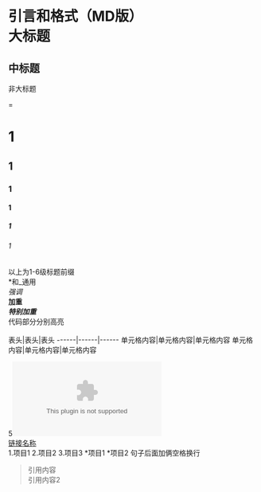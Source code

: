 引言和格式（MD版）  
大标题  
=
中标题  
-
非大标题   

=

# 1  
## 1  
### 1  
#### 1  
##### 1  
###### 1  
以上为1-6级标题前缀  
*和_通用  
*强调*  
**加重**  
***特别加重***  
代码部分分别高亮  
<hello world>  
表头|表头|表头
------|------|------
单元格内容|单元格内容|单元格内容
单元格内容|单元格内容|单元格内容

5![图片名称](www.tupianwangzhi.com)  
[链接名称](www.lianjiewangzhi.com)  
1.项目1
2.项目2
3.项目3
 *项目1
 *项目2
句子后面加俩空格换行
>引用内容  
>引用内容2